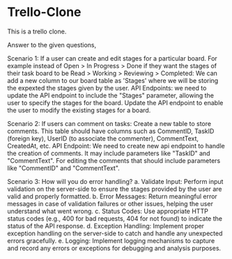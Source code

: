 # Trello-Clone
This is a trello clone.

Answer to the given questions,

Scenario 1:
If a user can create and edit stages for a particular board. For example instead of Open > In Progress > Done if they want the stages of their task board to be Read > Working > Reviewing > Completed:
We can add a new column to our board table as 'Stages' where we will be storing the expexted the stages given by the user.
API Endpoints: we need to update the API endpoint to include the "Stages" parameter, allowing the user to specify the stages for the board.
Update the API endpoint to enable the user to modify the existing stages for a board.

Scenario 2: 
If users can comment on tasks:
Create a new table to store comments. This table should have columns such as CommentID, TaskID (foreign key), UserID (to associate the commenter), CommentText, CreatedAt, etc.
API Endpoint:
We need to create new api endpoint to handle the creation of comments. It may include parameters like "TaskID" and "CommentText".
For editing the comments that should include parameters like "CommentID" and "CommentText".

Scenario 3: 
How will you do error handling?
a. Validate Input: Perform input validation on the server-side to ensure the stages provided by the user are valid and properly formatted.
b. Error Messages: Return meaningful error messages in case of validation failures or other issues, helping the user understand what went wrong.
c. Status Codes: Use appropriate HTTP status codes (e.g., 400 for bad requests, 404 for not found) to indicate the status of the API response.
d. Exception Handling: Implement proper exception handling on the server-side to catch and handle any unexpected errors gracefully.
e. Logging: Implement logging mechanisms to capture and record any errors or exceptions for debugging and analysis purposes.
